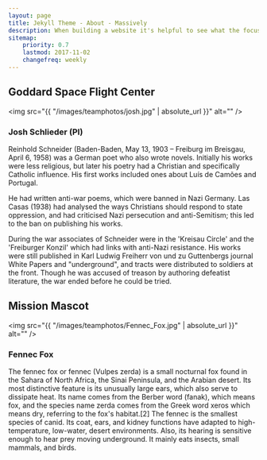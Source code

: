 ```yaml
---
layout: page
title: Jekyll Theme - About - Massively
description: When building a website it's helpful to see what the focus of your site is. This page is an example of how to show a website's focus.
sitemap:
    priority: 0.7
    lastmod: 2017-11-02
    changefreq: weekly
---
```

## Goddard Space Flight Center

<span class="image left"><img src="{{ "/images/teamphotos/josh.jpg" | absolute_url }}" alt="" /></span>
### Josh Schlieder (PI)
Reinhold Schneider (Baden-Baden, May 13, 1903 – Freiburg im Breisgau, April 6, 1958) was a German poet who also wrote novels. Initially his works were less religious, but later his poetry had a Christian and specifically Catholic influence. His first works included ones about Luís de Camões and Portugal.

He had written anti-war poems, which were banned in Nazi Germany. Las Casas (1938) had analysed the ways Christians should respond to state oppression, and had criticised Nazi persecution and anti-Semitism; this led to the ban on publishing his works.

During the war associates of Schneider were in the 'Kreisau Circle' and the 'Freiburger Konzil' which had links with anti-Nazi resistance. His works were still published in Karl Ludwig Freiherr von und zu Guttenbergs journal White Papers and "underground", and tracts were distributed to soldiers at the front. Though he was accused of treason by authoring defeatist literature, the war ended before he could be tried.

## Mission Mascot
<span class="image left"><img src="{{ "/images/teamphotos/Fennec_Fox.jpg" | absolute_url }}" alt="" /></span>
### Fennec Fox 
The fennec fox or fennec (Vulpes zerda) is a small nocturnal fox found in the Sahara of North Africa, the Sinai Peninsula, and the Arabian desert. Its most distinctive feature is its unusually large ears, which also serve to dissipate heat. Its name comes from the Berber word (fanak), which means fox, and the species name zerda comes from the Greek word xeros which means dry, referring to the fox's habitat.[2] The fennec is the smallest species of canid. Its coat, ears, and kidney functions have adapted to high-temperature, low-water, desert environments. Also, its hearing is sensitive enough to hear prey moving underground. It mainly eats insects, small mammals, and birds.

<!-- <span class="image left"><img src="{{ "/images/pic05.jpg" | absolute_url }}" alt="" /></span>
### Deputy Principal Investigator -->


